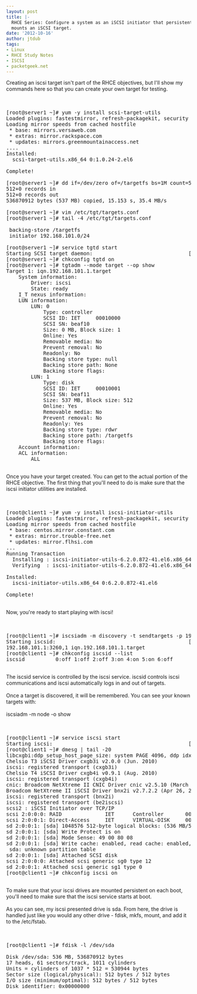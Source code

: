 ```yaml
---
layout: post
title: |-
  RHCE Series: Configure a system as an iSCSI initiator that persistently
  mounts an iSCSI target.
date: '2012-10-16'
author: jtdub
tags:
- Linux
- RHCE Study Notes
- ISCSI
- packetgeek.net
---
```


Creating an iscsi target isn't part of the RHCE objectives, but I'll show my commands here so that you can create your own target for testing.
<br/>
<br/>
<br/>
<pre>[root@server1 ~]# yum -y install scsi-target-utils<br/>Loaded plugins: fastestmirror, refresh-packagekit, security<br/>Loading mirror speeds from cached hostfile<br/> * base: mirrors.versaweb.com<br/> * extras: mirror.rackspace.com<br/> * updates: mirrors.greenmountainaccess.net<br/>....<br/>Installed:<br/>  scsi-target-utils.x86_64 0:1.0.24-2.el6 <br/><br/>Complete!<br/><br/>[root@server1 ~]# dd if=/dev/zero of=/targetfs bs=1M count=512<br/>512+0 records in<br/>512+0 records out<br/>536870912 bytes (537 MB) copied, 15.153 s, 35.4 MB/s<br/><br/>[root@server1 ~]# vim /etc/tgt/targets.conf <br/>[root@server1 ~]# tail -4 /etc/tgt/targets.conf <br/><br/> backing-store /targetfs<br/> initiator 192.168.101.0/24<br/><br/>[root@server1 ~]# service tgtd start<br/>Starting SCSI target daemon:                               [  OK  ]<br/>[root@server1 ~]# chkconfig tgtd on<br/>[root@server1 ~]# tgtadm --mode target --op show<br/>Target 1: iqn.192.168.101.1.target<br/>    System information:<br/>        Driver: iscsi<br/>        State: ready<br/>    I_T nexus information:<br/>    LUN information:<br/>        LUN: 0<br/>            Type: controller<br/>            SCSI ID: IET     00010000<br/>            SCSI SN: beaf10<br/>            Size: 0 MB, Block size: 1<br/>            Online: Yes<br/>            Removable media: No<br/>            Prevent removal: No<br/>            Readonly: No<br/>            Backing store type: null<br/>            Backing store path: None<br/>            Backing store flags: <br/>        LUN: 1<br/>            Type: disk<br/>            SCSI ID: IET     00010001<br/>            SCSI SN: beaf11<br/>            Size: 537 MB, Block size: 512<br/>            Online: Yes<br/>            Removable media: No<br/>            Prevent removal: No<br/>            Readonly: Yes<br/>            Backing store type: rdwr<br/>            Backing store path: /targetfs<br/>            Backing store flags: <br/>    Account information:<br/>    ACL information:<br/>        ALL</pre>
<br/>
Once you have your target created. You can get to the actual portion of the RHCE objective. The first thing that you'll need to do is make sure that the iscsi initiator utilities are installed.
<br/>
<br/>
<br/>
<pre>[root@client1 ~]# yum -y install iscsi-initiator-utils<br/>Loaded plugins: fastestmirror, refresh-packagekit, security<br/>Loading mirror speeds from cached hostfile<br/> * base: centos.mirror.constant.com<br/> * extras: mirror.trouble-free.net<br/> * updates: mirror.flhsi.com<br/>...<br/>Running Transaction<br/>  Installing : iscsi-initiator-utils-6.2.0.872-41.el6.x86_64                                                                                                                         1/1 <br/>  Verifying  : iscsi-initiator-utils-6.2.0.872-41.el6.x86_64                                                                                                                         1/1 <br/><br/>Installed:<br/>  iscsi-initiator-utils.x86_64 0:6.2.0.872-41.el6                                                                                                                                        <br/><br/>Complete!</pre>
<br/>
Now, you're ready to start playing with iscsi!
<br/>
<br/>
<br/>
<pre>[root@client1 ~]# iscsiadm -m discovery -t sendtargets -p 192.168.101.1<br/>Starting iscsid:                                           [  OK  ]<br/>192.168.101.1:3260,1 iqn.192.168.101.1.target<br/>[root@client1 ~]# chkconfig iscsid --list<br/>iscsid          0:off 1:off 2:off 3:on 4:on 5:on 6:off</pre>
<br/>
The iscsid service is controlled by the iscsi service. iscsid controls iscsi communications and iscsi automatically logs in and out of targets.
<br/>
<br/>
Once a target is discovered, it will be remembered. You can see your known targets with:
<br/>
<br/>
iscsiadm -m node -o show
<br/>
<br/>
<br/>
<pre>[root@client1 ~]# service iscsi start<br/>Starting iscsi:                                            [  OK  ]<br/>[root@client1 ~]# dmesg | tail -20<br/>libcxgbi:ddp_setup_host_page_size: system PAGE 4096, ddp idx 0.<br/>Chelsio T3 iSCSI Driver cxgb3i v2.0.0 (Jun. 2010)<br/>iscsi: registered transport (cxgb3i)<br/>Chelsio T4 iSCSI Driver cxgb4i v0.9.1 (Aug. 2010)<br/>iscsi: registered transport (cxgb4i)<br/>cnic: Broadcom NetXtreme II CNIC Driver cnic v2.5.10 (March 21, 2012)<br/>Broadcom NetXtreme II iSCSI Driver bnx2i v2.7.2.2 (Apr 26, 2012)<br/>iscsi: registered transport (bnx2i)<br/>iscsi: registered transport (be2iscsi)<br/>scsi2 : iSCSI Initiator over TCP/IP<br/>scsi 2:0:0:0: RAID              IET      Controller       0001 PQ: 0 ANSI: 5<br/>scsi 2:0:0:1: Direct-Access     IET      VIRTUAL-DISK     0001 PQ: 0 ANSI: 5<br/>sd 2:0:0:1: [sda] 1048576 512-byte logical blocks: (536 MB/512 MiB)<br/>sd 2:0:0:1: [sda] Write Protect is on<br/>sd 2:0:0:1: [sda] Mode Sense: 49 00 80 08<br/>sd 2:0:0:1: [sda] Write cache: enabled, read cache: enabled, doesn't support DPO or FUA<br/> sda: unknown partition table<br/>sd 2:0:0:1: [sda] Attached SCSI disk<br/>scsi 2:0:0:0: Attached scsi generic sg0 type 12<br/>sd 2:0:0:1: Attached scsi generic sg1 type 0<br/>[root@client1 ~]# chkconfig iscsi on</pre>
<br/>
To make sure that your iscsi drives are mounted persistent on each boot, you'll need to make sure that the iscsi service starts at boot.
<br/>
<br/>
As you can see, my iscsi presented drive is sda. From here, the drive is handled just like you would any other drive - fdisk, mkfs, mount, and add it to the /etc/fstab.
<br/>
<br/>
<br/>
<pre class="crayon-selected">[root@client1 ~]# fdisk -l /dev/sda<br/><br/>Disk /dev/sda: 536 MB, 536870912 bytes<br/>17 heads, 61 sectors/track, 1011 cylinders<br/>Units = cylinders of 1037 * 512 = 530944 bytes<br/>Sector size (logical/physical): 512 bytes / 512 bytes<br/>I/O size (minimum/optimal): 512 bytes / 512 bytes<br/>Disk identifier: 0x00000000</pre>